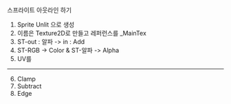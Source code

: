 스프라이트 아웃라인 하기

1. Sprite Unlit 으로 생성
2. 이름은 Texture2D로 만들고 레퍼런스를 _MainTex
3. ST-out : 알파 -> in : Add
4. ST-RGB -> Color & ST-알파 -> Alpha
5. UV를 

---

6. Clamp
7. Subtract 
8. Edge 
